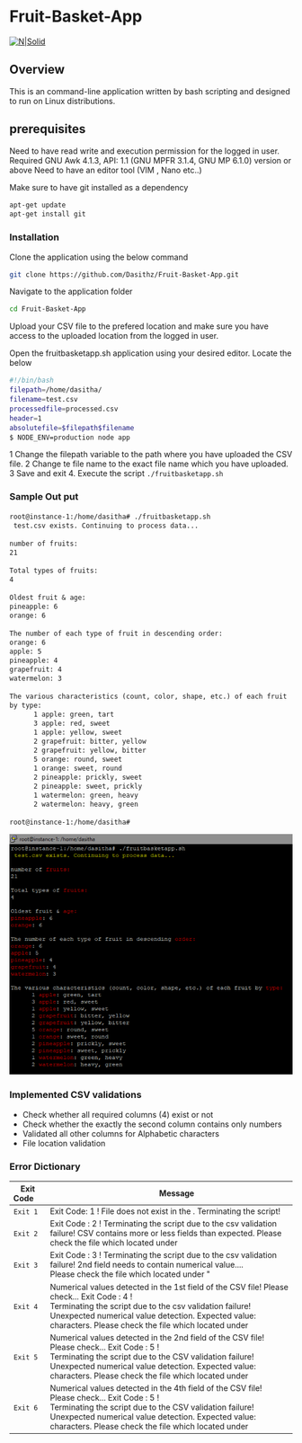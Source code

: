 # Fruit-Basket-App

[![N|Solid](https://upload.wikimedia.org/wikipedia/commons/thumb/2/20/Bash_Logo_black_and_white_icon_only.svg/512px-Bash_Logo_black_and_white_icon_only.svg.png)](https://nodesource.com/products/nsolid)

## Overview
This is an command-line application written by bash scripting and designed to run on Linux distributions.

## prerequisites 

Need to have read write and execution permission for the logged in user.
Required GNU Awk 4.1.3, API: 1.1 (GNU MPFR 3.1.4, GNU MP 6.1.0) version or above 
Need to have an editor tool (VIM , Nano etc..)

Make sure to have git installed as a dependency
```sh
apt-get update
apt-get install git
```

### Installation

Clone the application using the below command

```sh
git clone https://github.com/Dasithz/Fruit-Basket-App.git
```
Navigate to the application folder 
```sh
cd Fruit-Basket-App
```

Upload your CSV file to the prefered location and make sure you have access to the uploaded location from the logged in user.

Open the fruitbasketapp.sh application using your desired editor. 
Locate the below 

```sh
#!/bin/bash
filepath=/home/dasitha/
filename=test.csv
processedfile=processed.csv
header=1
absolutefile=$filepath$filename
$ NODE_ENV=production node app
```
1 Change the filepath variable to the path where you have uploaded the CSV file.
2 Change te file name to the exact file name which you have uploaded.
3 Save and exit 
4. Execute the script  ```./fruitbasketapp.sh ```

### Sample Out put

```
root@instance-1:/home/dasitha# ./fruitbasketapp.sh
 test.csv exists. Continuing to process data...

number of fruits:
21

Total types of fruits:
4

Oldest fruit & age:
pineapple: 6
orange: 6

The number of each type of fruit in descending order:
orange: 6
apple: 5
pineapple: 4
grapefruit: 4
watermelon: 3

The various characteristics (count, color, shape, etc.) of each fruit by type:
      1 apple: green, tart
      3 apple: red, sweet
      1 apple: yellow, sweet
      2 grapefruit: bitter, yellow
      2 grapefruit: yellow, bitter
      5 orange: round, sweet
      1 orange: sweet, round
      2 pineapple: prickly, sweet
      2 pineapple: sweet, prickly
      1 watermelon: green, heavy
      2 watermelon: heavy, green

root@instance-1:/home/dasitha#
```

![Execution](https://github.com/Dasithz/Fruit-Basket-App/blob/master/Help/Images/Sample_Out_Put.PNG)


### Implemented CSV validations

- Check whether all required columns (4) exist or not
- Check whether the exactly the second column contains only numbers
- Validated all other columns for Alphabetic characters
- File location validation 

### Error Dictionary 

| Exit Code &nbsp; &nbsp;|  &nbsp;&nbsp;&nbsp;&nbsp;&nbsp;&nbsp; Message                                                |
|:---------:|-----------------------------------------------------------------------------------------------------------|
| `Exit 1 `  | Exit Code: 1 ! File <filename> does not exist in the <filepath>.  Terminating the script!  |
| `Exit 2 `  | Exit Code : 2 ! Terminating the script due to the csv validation failure! CSV contains more or less fields than expected.  Please check the <filename> file which located under <filepath>  |
| `Exit 3 `  | Exit Code : 3 ! Terminating the script due to the csv validation failure! 2nd field needs to contain numerical value....  <br /> Please check the <filename> file which located under <filepath>" |
| `Exit 4 `  | Numerical values detected in the 1st field of the CSV file! Please check... Exit Code : 4 ! <br /> Terminating the script due to the csv validation failure! Unexpected numerical value detection. Expected value: characters. Please check the <filename> file which located under <filepath> |
| `Exit 5 `  | Numerical values detected in the 2nd field of the CSV file! Please check... Exit Code : 5 ! <br /> Terminating the script due to the CSV validation failure! Unexpected numerical value detection. Expected value: characters. Please check the <filename> file which located under <filepath> |
| `Exit 6 `  | Numerical values detected in the 4th field of the CSV file! Please check... Exit Code : 5 ! <br /> Terminating the script due to the CSV validation failure! Unexpected numerical value detection. Expected value: characters. Please check the <filename> file which located under <filepath> |
